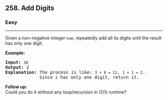 <h2>258. Add Digits</h2><h3>Easy</h3><hr><div><p>Given a non-negative integer <code>num</code>, repeatedly add all its digits until the result has only one digit.</p>

<p><strong>Example:</strong></p>

<pre><strong>Input:</strong> <code>38</code>
<strong>Output:</strong> 2 
<strong>Explanation: </strong>The process is like: <code>3 + 8 = 11</code>, <code>1 + 1 = 2</code>. 
&nbsp;            Since <code>2</code> has only one digit, return it.
</pre>

<p><b>Follow up:</b><br>
Could you do it without any loop/recursion in O(1) runtime?</p></div>
